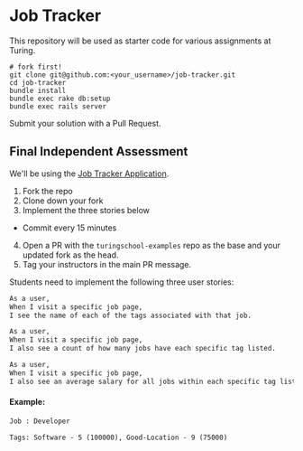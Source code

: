 # Job Tracker

This repository will be used as starter code for various assignments at Turing.

```
# fork first!
git clone git@github.com:<your_username>/job-tracker.git
cd job-tracker
bundle install
bundle exec rake db:setup
bundle exec rails server
```

Submit your solution with a Pull Request.
## Final Independent Assessment

We'll be using the [Job Tracker Application](https://github.com/turingschool-examples/job-tracker-base).

1. Fork the repo
2. Clone down your fork
3. Implement the three stories below
  * Commit every 15 minutes
4. Open a PR with the `turingschool-examples` repo as the base and your updated fork as the head.
5. Tag your instructors in the main PR message.

Students need to implement the following three user stories:

```txt
As a user,
When I visit a specific job page,
I see the name of each of the tags associated with that job.
```

```txt
As a user,
When I visit a specific job page,
I also see a count of how many jobs have each specific tag listed.
```

```txt
As a user,
When I visit a specific job page,
I also see an average salary for all jobs within each specific tag listed.
```


#### Example:

```txt
Job : Developer

Tags: Software - 5 (100000), Good-Location - 9 (75000)
```
